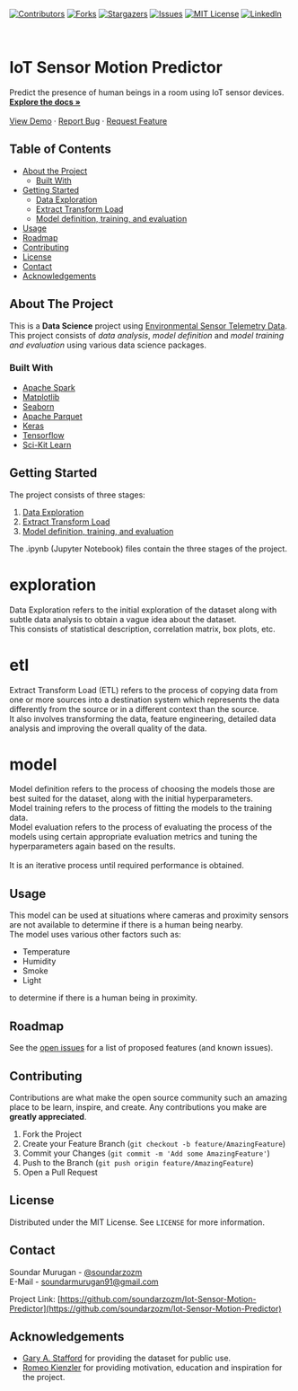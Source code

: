 <!--
*** Thanks for checking out this README Template. If you have a suggestion that would
*** make this better, please fork the repo and create a pull request or simply open
*** an issue with the tag "enhancement".
*** Thanks again! Now go create something AMAZING! :D
***
***
***
*** To avoid retyping too much info. Do a search and replace for the following:
*** github_username, repo, twitter_handle, email
-->





<!-- PROJECT SHIELDS -->
<!--
*** I'm using markdown "reference style" links for readability.
*** Reference links are enclosed in brackets [ ] instead of parentheses ( ).
*** See the bottom of this document for the declaration of the reference variables
*** for contributors-url, forks-url, etc. This is an optional, concise syntax you may use.
*** https://www.markdownguide.org/basic-syntax/#reference-style-links
-->
[![Contributors][contributors-shield]][contributors-url]
[![Forks][forks-shield]][forks-url]
[![Stargazers][stars-shield]][stars-url]
[![Issues][issues-shield]][issues-url]
[![MIT License][license-shield]][license-url]
[![LinkedIn][linkedin-shield]][linkedin-url]



<!-- PROJECT LOGO -->
<br />
<p align="left">

  <h1 align="left">IoT Sensor Motion Predictor</h1>

  <p align="left">
    Predict the presence of human beings in a room using IoT sensor devices.
    <br />
    <a href="https://github.com/soundarzozm/Iot-Sensor-Motion-Predictor"><strong>Explore the docs »</strong></a>
    <br />
    <br />
    <a href="https://github.com/soundarzozm/Iot-Sensor-Motion-Predictor">View Demo</a>
    ·
    <a href="https://github.com/soundarzozm/Iot-Sensor-Motion-Predictor/issues">Report Bug</a>
    ·
    <a href="https://github.com/soundarzozm/Iot-Sensor-Motion-Predictor/issues">Request Feature</a>
  </p>
</p>



<!-- TABLE OF CONTENTS -->
## Table of Contents

* [About the Project](#about-the-project)
  * [Built With](#built-with)
* [Getting Started](#getting-started)
  * [Data Exploration](#exploration)
  * [Extract Transform Load](#etl)
  * [Model definition, training, and evaluation](#model)
* [Usage](#usage)
* [Roadmap](#roadmap)
* [Contributing](#contributing)
* [License](#license)
* [Contact](#contact)
* [Acknowledgements](#acknowledgements)



<!-- ABOUT THE PROJECT -->
## About The Project
This is a **Data Science** project using [Environmental Sensor Telemetry Data](https://www.kaggle.com/garystafford/environmental-sensor-data-132k).<br>
This project consists of *data analysis*, *model definition* and *model training and evaluation* using various data science packages. 


### Built With

* [Apache Spark](https://spark.apache.org/)
* [Matplotlib](https://matplotlib.org/)
* [Seaborn](https://seaborn.pydata.org/)
* [Apache Parquet](https://parquet.apache.org/)
* [Keras](https://keras.io/)
* [Tensorflow](https://www.tensorflow.org/)
* [Sci-Kit Learn](https://scikit-learn.org/)



<!-- GETTING STARTED -->
## Getting Started

The project consists of three stages:
1. [Data Exploration](#exploration)
2. [Extract Transform Load](#etl)
3. [Model definition, training, and evaluation](#model)

The .ipynb (Jupyter Notebook) files contain the three stages of the project.

# exploration

Data Exploration refers to the initial exploration of the dataset along with subtle data analysis to obtain a vague idea about the dataset.<br>
This consists of statistical description, correlation matrix, box plots, etc.

# etl
 
Extract Transform Load (ETL) refers to the process of copying data from one or more sources into a destination system which represents the data differently from the source or in a different context than the source.<br>
It also involves transforming the data, feature engineering, detailed data analysis and improving the overall quality of the data.

# model
 
Model definition refers to the process of choosing the models those are best suited for the dataset, along with the initial hyperparameters.<br>
Model training refers to the process of fitting the models to the training data.<br>
Model evaluation refers to the process of evaluating the process of the models using certain appropriate evaluation metrics and tuning the hyperparameters again based on the results.<br>
<br>
It is an iterative process until required performance is obtained. 



<!-- USAGE EXAMPLES -->
## Usage

This model can be used at situations where cameras and proximity sensors are not available to determine if there is a human being nearby.<br>
The model uses various other factors such as:
* Temperature
* Humidity
* Smoke
* Light

to determine if there is a human being in proximity.


<!-- ROADMAP -->
## Roadmap

See the [open issues](https://github.com/soundarzozm/Iot-Sensor-Motion-Predictor/issues) for a list of proposed features (and known issues).



<!-- CONTRIBUTING -->
## Contributing

Contributions are what make the open source community such an amazing place to be learn, inspire, and create. Any contributions you make are **greatly appreciated**.

1. Fork the Project
2. Create your Feature Branch (`git checkout -b feature/AmazingFeature`)
3. Commit your Changes (`git commit -m 'Add some AmazingFeature'`)
4. Push to the Branch (`git push origin feature/AmazingFeature`)
5. Open a Pull Request



<!-- LICENSE -->
## License

Distributed under the MIT License. See `LICENSE` for more information.



<!-- CONTACT -->
## Contact

Soundar Murugan - [@soundarzozm](https://twitter.com/soundarzozm)<br>
E-Mail - [soundarmurugan91@gmail.com](soundarmurugan91@gmail.com)

Project Link: [https://github.com/soundarzozm/Iot-Sensor-Motion-Predictor](https://github.com/soundarzozm/Iot-Sensor-Motion-Predictor)



<!-- ACKNOWLEDGEMENTS -->
## Acknowledgements

* [Gary A. Stafford](https://www.kaggle.com/garystafford) for providing the dataset for public use.
* [Romeo Kienzler](https://www.linkedin.com/in/romeo-kienzler-089b4557/) for providing motivation, education and inspiration for the project.





<!-- MARKDOWN LINKS & IMAGES -->
<!-- https://www.markdownguide.org/basic-syntax/#reference-style-links -->
[contributors-shield]: https://img.shields.io/github/contributors/soundarzozm/Iot-Sensor-Motion-Predictor.svg?style=flat-square
[contributors-url]: https://github.com/soundarzozm/Iot-Sensor-Motion-Predictor/graphs/contributors
[forks-shield]: https://img.shields.io/github/forks/soundarzozm/Iot-Sensor-Motion-Predictor.svg?style=flat-square
[forks-url]: https://github.com/soundarzozm/Iot-Sensor-Motion-Predictor/network/members
[stars-shield]: https://img.shields.io/github/stars/soundarzozm/Iot-Sensor-Motion-Predictor.svg?style=flat-square
[stars-url]: https://github.com/soundarzozm/Iot-Sensor-Motion-Predictor/stargazers
[issues-shield]: https://img.shields.io/github/issues/soundarzozm/Iot-Sensor-Motion-Predictor.svg?style=flat-square
[issues-url]: https://github.com/soundarzozm/Iot-Sensor-Motion-Predictor/issues
[license-shield]: https://img.shields.io/github/license/soundarzozm/Iot-Sensor-Motion-Predictor.svg?style=flat-square
[license-url]: https://github.com/soundarzozm/Iot-Sensor-Motion-Predictor/blob/master/LICENSE.txt
[linkedin-shield]: https://img.shields.io/badge/-LinkedIn-black.svg?style=flat-square&logo=linkedin&colorB=555
[linkedin-url]: https://linkedin.com/in/soundar-murugan
